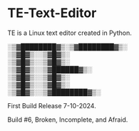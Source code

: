 # TE-Text-Editor
TE is a Linux text editor created in Python.

░▒▓████████▓▒░▒▓████████▓▒░      
___░▒▓█▓▒░____░▒▓█▓▒░             
___░▒▓█▓▒░____░▒▓█▓▒░             
___░▒▓█▓▒░____░▒▓██████▓▒░        
___░▒▓█▓▒░____░▒▓█▓▒░             
___░▒▓█▓▒░____░▒▓█▓▒░             
___░▒▓█▓▒░____░▒▓████████▓▒░      
                                 
                                 

First Build Release 7-10-2024.

Build #6, Broken, Incomplete, and Afraid.
